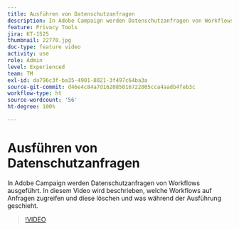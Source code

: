 ```yaml
---
title: Ausführen von Datenschutzanfragen
description: In Adobe Campaign werden Datenschutzanfragen von Workflows ausgeführt. In diesem Video wird beschrieben, welche Workflows auf Anfragen zugreifen und diese löschen und was während der Ausführung geschieht.
feature: Privacy Tools
jira: KT-1525
thumbnail: 22770.jpg
doc-type: feature video
activity: use
role: Admin
level: Experienced
team: TM
exl-id: da796c3f-ba35-4901-8021-3f497c64ba3a
source-git-commit: d46e4c84a7d162085016722005cca4aadb4feb3c
workflow-type: ht
source-wordcount: '56'
ht-degree: 100%

---
```


# Ausführen von Datenschutzanfragen

In Adobe Campaign werden Datenschutzanfragen von Workflows ausgeführt. In diesem Video wird beschrieben, welche Workflows auf Anfragen zugreifen und diese löschen und was während der Ausführung geschieht.

>[!VIDEO](https://video.tv.adobe.com/v/22770?quality=12&learn=on)
